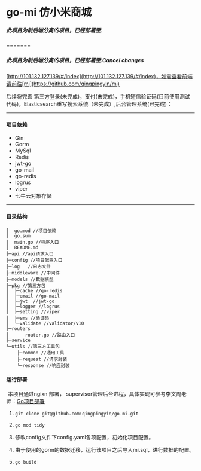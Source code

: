 

# go-mi 仿小米商城

##### 此项目为前后端分离的项目，已经部署至:
=======
##### 此项目为前后端分离的项目，已经部署至:Cancel changes

[http://101.132.127.139/#/index](http://101.132.127.139/#/index)，如需查看前端请前往[mi](https://github.com/qingpingyin/mi)

后续将完善 第三方登录(未完成)，支付(未完成)，手机短信验证码(目前使用测试代码)，Elasticsearch重写搜索系统（未完成）,后台管理系统(已完成)：

------

#### 项目依赖

- Gin
- Gorm
- MySql
- Redis
- jwt-go
- go-mail
- go-redis
- logrus
- viper
- 七牛云对象存储

------

#### 目录结构

```
│  go.mod //项目依赖
│  go.sum
│  main.go //程序入口
│  README.md
├─api //api请求入口
├─config //项目配置入口
├─log	//日志文件
├─middleware //中间件
├─models //数据模型
├─pkg //第三方包
│  ├─cache //go-redis
│  ├─email //go-mail
│  ├─jwt  //jwt-go
│  ├─logger //logrus
│  ├─setting //viper
│  ├─sms //验证码
│  └─validate //validator/v10
├─routers
│      router.go //路由入口
├─service  
└─utils //第三方工具包
    ├─common //通用工具
    ├─request //请求封装
    └─response //响应封装
```

#### 运行部署

​		本项目通过ngixn 部署， supervisor管理后台进程，具体实现可参考李文周老师：[Go项目部署](https://www.liwenzhou.com/posts/Go/deploy_go_app/)

1. ```
   git clone git@github.com:qingpingyin/go-mi.git
   ```

2. ```
   go mod tidy 
   ```

3. 修改config文件下config.yaml各项配置，初始化项目配置。

4. 由于使用的gorm的数据迁移，运行该项目之后导入mi.sql，进行数据的配置。

5. ```
   go build
   ```

